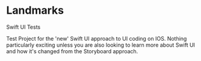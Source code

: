 # Landmarks
Swift UI Tests 

Test Project for the 'new' Swift UI approach to UI coding on IOS. 
Nothing particularly exciting unless you are also looking to learn more about Swift UI and how it's changed from the Storyboard approach. 

